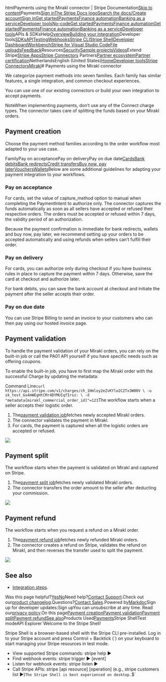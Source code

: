 htmlPayments using the Mirakl connector | Stripe Documentation[Skip to content](#main-content)Payments[Sign in](https://dashboard.stripe.com/login?redirect=https%3A%2F%2Fdocs.stripe.com%2Fconnectors%2Fmirakl%2Fpayments)[The Stripe Docs logo](/)[Search the docs/](#)[Create account](https://dashboard.stripe.com/register)[Sign in](https://dashboard.stripe.com/login?redirect=https%3A%2F%2Fdocs.stripe.com%2Fconnectors%2Fmirakl%2Fpayments)[Get started](/get-started)[Payments](/payments)[Finance automation](/finance-automation)[Banking as a service](/financial-services)[Developer tools](/development)[No-code](/no-code)[Get started](/get-started)[Payments](/payments)[Finance automation](/finance-automation)[](#)[Get started](/get-started)[Payments](/payments)[Finance automation](/finance-automation)[Banking as a service](/financial-services)[Developer tools](/development)[](#)APIs & SDKsHelp[Overview](/docs/development)[Building your integration](#)Developer tools[SDKs](#)[API](#)[Testing](#)[Webhooks](#)[Stripe CLI](#)[Stripe Shell](#)[Developer Dashboard](#)[Workbench](#)[Stripe for Visual Studio Code](/docs/stripe-vscode)[File uploads](/docs/file-upload)[Feedback](/docs/dev-tools-csat)Resources[Security](#)[Sample projects](#)[Videos](#)Extend Stripe[Stripe Apps](#)[Stripe Connectors](#)
Partners[Partner ecosystem](/docs/partners)[Partner certification](/docs/partners/training-and-certification)NetherlandsEnglish (United States)[](#)[](#)[Home](/docs)[Developer tools](/docs/development)[Stripe Connectors](/docs/connectors)[Mirakl](/docs/connectors/mirakl)# Payments using the Mirakl connector

We categorize payment methods into seven families. Each family has similar features, a single integration, and common checkout experiences.

You can use one of our existing connectors or build your own integration to accept payments.

NoteWhen implementing payments, don’t use any of the Connect charge types. The connector takes care of splitting the funds based on your Mirakl orders.

## Payment creation

Choose the payment method families according to the order workflow most adapted to your use case.

FamilyPay on acceptancePay on deliveryPay on due date[Cards](/payments/accept-a-payment)[Bank debits](/payments/bank-debits)[Bank redirects](/payments/bank-redirects)[Credit transfers](/payments/sources/credit-transfers)[Buy now, pay later](/payments/buy-now-pay-later)[Vouchers](/payments/vouchers)[Wallets](/payments/wallets)Below are some additional guidelines for adapting your payment integration to your workflows.

### Pay on acceptance

For cards, set the value of capture_method option to manual when completing the PaymentIntent to authorize only. The connector captures the funds automatically as soon as all sellers have accepted or refused their respective orders. The orders must be accepted or refused within 7 days, the validity period of an authorization.

Because the payment confirmation is immediate for bank redirects, wallets and buy now, pay later, we recommend setting up your orders to be accepted automatically and using refunds when sellers can’t fulfill their order.

### Pay on delivery

For cards, you can authorize only during checkout if you have business rules in place to capture the payment within 7 days. Otherwise, save the card at checkout and authorize later.

For bank debits, you can save the bank account at checkout and initiate the payment after the seller accepts their order.

### Pay on due date

You can use Stripe Billing to send an invoice to your customers who can then pay using our hosted invoice page.

## Payment validation

To handle the payment validation of your Mirakl orders, you can rely on the built-in job or call the PA01 API yourself if you have specific needs such as offering coupons.

To enable the built-in job, you have to first map the Mirakl order with the successful Charge by updating the metadata:

Command Line`curl https://api.stripe.com/v1/charges/ch_1Hmloy2eZvKYlo2C2Tx3W00V \
  -u sk_test_Gx4mWEgHtCMr4DYMUIqfIrsz: \
  -d "metadata[mirakl_commercial_order_id]"=123`The workflow starts when a seller accepts their logistic order.

1. The[payment validation job](/connectors/mirakl/reference#payment-validation)fetches newly accepted Mirakl orders.
2. The connector validates the payment in Mirakl.
3. For cards, the payment is captured when all the logistic orders are accepted or refused.

![](https://b.stripecdn.com/docs-statics-srv/assets/payment-validation.b4e38338cc8ca2b4b9a6b54381e11fb8.svg)

## Payment split

The workflow starts when the payment is validated on Mirakl and captured on Stripe.

1. The[payment split job](/connectors/mirakl/reference#payment-split)fetches newly validated Mirakl orders.
2. The connector transfers the order amount to the seller after deducting your commission.

![](https://b.stripecdn.com/docs-statics-srv/assets/payment-split.854d23364864078f73b0f85509048073.svg)

## Payment refund

The workflow starts when you request a refund on a Mirakl order.

1. The[payment refund job](/connectors/mirakl/reference#payment-refund)fetches newly refunded Mirakl orders.
2. The connector creates a refund on Stripe, validates the refund on Mirakl, and then reverses the transfer used to split the payment.

![](https://b.stripecdn.com/docs-statics-srv/assets/payment-refund.542699f87703a1899287530589e40614.svg)

## See also

- [Integration steps](/connectors/mirakl#integration-steps).

Was this page helpful?[Yes](#)[No](#)Need help?[Contact Support](https://support.stripe.com/).Check out our[product changelog](https://stripe.com/blog/changelog).Questions?[Contact Sales](https://stripe.com/contact/sales).Powered by[Markdoc](https://markdoc.dev)Sign up for developer updates:Sign upYou can unsubscribe at any time. Read our[privacy policy](https://stripe.com/privacy).On this page[Payment creation](#payment-creation)[Payment validation](#payment-validation)[Payment split](#payment-split)[Payment refund](#payment-refund)[See also](#see-also)Products Used[Payments](/payments)Stripe ShellTest modeAPI Explorer[](https://stripe.com/docs/stripe-cli#install)`Welcome to the Stripe Shell!

Stripe Shell is a browser-based shell with the Stripe CLI pre-installed. Log in to your
Stripe account and press Control + Backtick (`) on your keyboard to start managing your Stripe
resources in test mode.

- View supported Stripe commands: stripe help ▶️
- Find webhook events: stripe trigger ▶️ [event]
- Listen for webhook events: stripe listen ▶
- Call Stripe APIs: stripe [api resource] [operation] (e.g., stripe customers list ▶️)`The Stripe Shell is best experienced on desktop.`$`